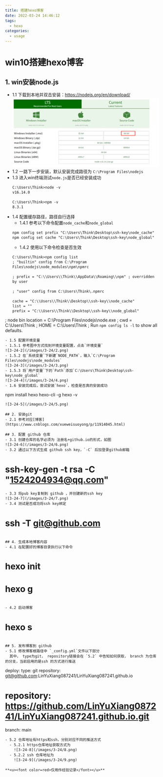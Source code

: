 ```yaml
---
title: 搭建hexo博客
date: 2022-03-24 14:46:12
tags: 
  - hexo
categories:
  - usage
---
```


# win10搭建hexo博客
<!-- more -->
## 1. win安装node.js

- 1.1 下载到本地并双击安装：https://nodejs.org/en/download/
  ![3-24-1](/images/3-24/1.png)
- 1.2 一路下一步安装，默认安装完成路径为 `C:\Program Files\nodejs`
- 1.3 进入win终端测试`node.js`是否已经安装成功
  ```
  C:\Users\Think>node -v
  v16.14.0

  C:\Users\Think>npm -v
  8.3.1
  ```
- 1.4 配置缓存路径，路径自行选择
  - 1.4.1 参考以下命令配置`node_cache`和`node_global`
  ```
  npm config set prefix "C:\Users\Think\Desktop\ssh-key\node_cache"
  npm config set cache "C:\Users\Think\Desktop\ssh-key\node_global"
  ```
  - 1.4.2 使用以下命令检查是否生效
  ```
  C:\Users\Think>npm config list
  ; "builtin" config from C:\Program Files\nodejs\node_modules\npm\npmrc

  ; prefix = "C:\\Users\\Think\\AppData\\Roaming\\npm" ; overridden by user

  ; "user" config from C:\Users\Think\.npmrc

  cache = "C:\\Users\\Think\\Desktop\\ssh-key\\node_cache"  
  list = ""
  prefix = "C:\\Users\\Think\\Desktop\\ssh-key\\node_global"

; node bin location = C:\Program Files\nodejs\node.exe
; cwd = C:\Users\Think
; HOME = C:\Users\Think
; Run `npm config ls -l` to show all defaults.
  ```
- 1.5 配置环境变量
  - 1.5.1 参考图中方式找到环境变量配置，点击`环境变量`
  ![3-24-2](/images/3-24/2.png)
  - 1.5.2 在`系统变量`下新建`NODE_PATH`，输入`C:\Program Files\nodejs\node_modules`
  ![3-24-3](/images/3-24/3.png)
  - 1.5.3 将`用户变量`下的`Path`添加`C:\Users\Think\Desktop\ssh-key\node_global`
  ![3-24-4](/images/3-24/4.png)
- 1.6 安装完成后，尝试安装`hexo`，检查是否真的安装成功
  ```
  npm install hexo hexo-cli -g
  hexo -v 
  ```
  ![3-24-5](/images/3-24/5.png)
  
## 2. 安装git
- 2.1 参考对应[博客](https://www.cnblogs.com/xueweisuoyong/p/11914045.html)

## 3. 配置 github 仓库
- 3.1 创建仓库的名字必须为 注册名+github.io的形式，如图
  ![3-24-6](/images/3-24/6.png)
- 3.2 通过以下方式生成 github ssh key，`-C` 后加登录github邮箱
  ```
  # ssh-key-gen -t rsa -C "1524204934@qq.com"
  ```
- 3.3 将pub key复制到 github ，并创建新的ssh key
  ![3-24-7](/images/3-24/7.png)
- 3.4 测试是否成功将ssh key绑定
  ```
  # ssh -T git@github.com
  ```

## 4. 生成本地博客内容
- 4.1 在配置好的博客目录执行以下命令
```
# hexo init
# hexo g
```

- 4.2 启动博客
```
# hexo s
```

## 5. 发布博客到 github
- 5.1 修改博客根路径中 `_config.yml`文件以下部分
  其中， type为git， repository链接会在 `5.2` 中告知如何获取， branch 为仓库的分支，当前启用的是ssh 的方式进行推送
```
deploy:
  type: git
  repository: git@github.com:LinYuXiang087241/LinYuXiang087241.github.io
 # repository: https://github.com/LinYuXiang087241/LinYuXiang087241.github.io.git
  branch: main
```
- 5.2 仓库地址有https和ssh，分别对应不同的推送方式
  - 5.2.1 https仓库地址获取方式为
    ![3-24-8](/images/3-24/8.png)
  - 5.2.2 ssh 仓库地址为
    ![3-24-9](/images/3-24/9.png)
	
**<u><font color=red>仅用作经验记录</font></u>**